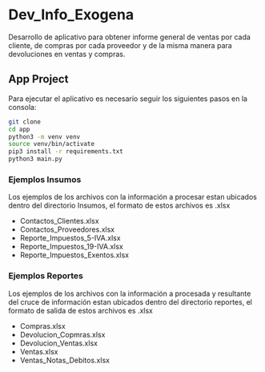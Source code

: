 # Dev_Info_Exogena
Desarrollo de aplicativo para obtener informe general de ventas por cada cliente, de compras por cada proveedor y de la misma manera para devoluciones en ventas y compras.

## App Project

Para ejecutar el aplicativo es necesario seguir los siguientes pasos en la consola:

```sh
git clone
cd app
python3 -m venv venv
source venv/bin/activate
pip3 install -r requirements.txt 
python3 main.py
```

### Ejemplos Insumos
Los ejemplos de los archivos con la información a procesar estan ubicados dentro del directorio Insumos, el formato de estos archivos es .xlsx

- Contactos_Clientes.xlsx
- Contactos_Proveedores.xlsx  
- Reporte_Impuestos_5-IVA.xlsx
- Reporte_Impuestos_19-IVA.xlsx
- Reporte_Impuestos_Exentos.xlsx

### Ejemplos Reportes
Los ejemplos de los archivos con la información a procesada y resultante del cruce de información estan ubicados dentro del directorio reportes, el formato de salida de estos archivos es .xlsx

- Compras.xlsx
- Devolucion_Copmras.xlsx
- Devolucion_Ventas.xlsx
- Ventas.xlsx
- Ventas_Notas_Debitos.xlsx